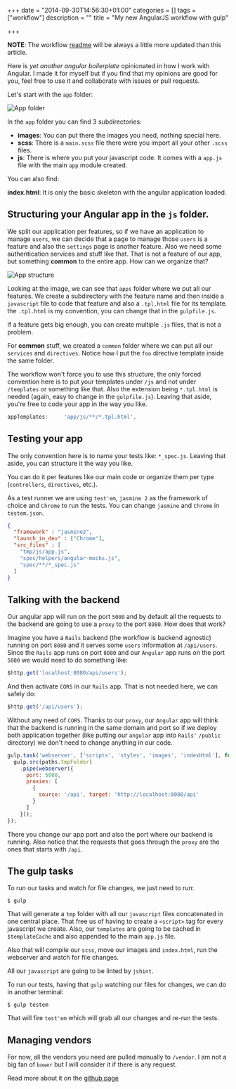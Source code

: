 +++
date = "2014-09-30T14:56:30+01:00"
categories = []
tags = ["workflow"]
description = ""
title = "My new AngularJS workflow with gulp"

+++

**NOTE**: The workflow [readme](https://github.com/Foxandxss/fox-angular-gulp-workflow) will be always a little more updated than this article.

Here is *yet another angular boilerplate* opinionated in how I work with Angular. I made it for myself but if you find that my opinions are good for you, feel free to use it and collaborate with issues or pull requests.

Let's start with the `app` folder:

![App folder](http://i.imgur.com/Fppy0Ge.png)
<!--more-->

In the `app` folder you can find 3 subdirectories:

* **images**: You can put there the images you need, nothing special here.
* **scss**: There is a `main.scss` file there were you import all your other `.scss` files.
* **js**: There is where you put your javascript code. It comes with a `app.js` file with the main `app` module created.

You can also find:

**index.html**: It is only the basic skeleton with the angular application loaded.

## Structuring your Angular app in the `js` folder.

We split our application per features, so if we have an application to manage `users`, we can decide that a page to manage those `users` is a feature and also the `settings` page is another feature. Also we need some authentication services and stuff like that. That is not a feature of our app, but something **common** to the entire app. How can we organize that?

![App structure](http://i.imgur.com/IPu6rL5.png)

Looking at the image, we can see that `apps` folder where we put all our features. We create a subdirectory with the feature name and then inside a `javascript` file to code that feature and also a `.tpl.html` file for its template. the `.tpl.html` is my convention, you can change that in the `gulpfile.js`.

If a feature gets big enough, you can create multiple `.js` files, that is not a problem.

For **common** stuff, we created a `common` folder where we can put all our `services` and `directives`. Notice how I put the `foo` directive template inside the same folder.

The workflow won't force you to use this structure, the only forced convention here is to put your templates under `/js` and not under `/templates` or something like that. Also the extension being `*.tpl.html` is needed (again, easy to change in the `gulpfile.js`). Leaving that aside, you're free to code your app in the way you like.

```javascript
appTemplates:     'app/js/**/*.tpl.html',
```

## Testing your app

The only convention here is to name your tests like: `*_spec.js`. Leaving that aside, you can structure it the way you like.

You can do it per features like our main code or organize them per type (`controllers`, `directives`, etc.).

As a test runner we are using `test'em`, `jasmine 2` as the framework of choice and `Chrome` to run the tests. You can change `jasmine` and `Chrome` in `testem.json`.

```json
{
  "framework" : "jasmine2",
  "launch_in_dev" : ["Chrome"],
  "src_files" : [
    "tmp/js/app.js",
    "spec/helpers/angular-mocks.js",
    "spec/**/*_spec.js"
  ]
}
```

## Talking with the backend

Our angular app will run on the port `5000` and by default all the requests to the backend are going to use a `proxy` to the port `8080`. How does that work?

Imagine you have a `Rails` backend (the workflow is backend agnostic) running on port `8080` and it serves some `users` information at `/api/users`. Since the `Rails` app runs on port `8080` and our `Angular` app runs on the port `5000` we would need to do something like:

```javascript
$http.get('localhost:8080/api/users');
```
And then activate `CORS` in our `Rails` app. That is not needed here, we can safely do:

```javascript
$http.get('/api/users');
```
Without any need of `CORS`. Thanks to our `proxy`, our `Angular` app will think that the backend is running in the same domain and port so if we deploy both application together (like putting our `angular` app into `Rails'` `/public` directory) we don't need to change anything in our code.

```javascript
gulp.task('webserver', ['scripts', 'styles', 'images', 'indexHtml'], function() {
  gulp.src(paths.tmpFolder)
    .pipe(webserver({
      port: 5000,
      proxies: [
        {
          source: '/api', target: 'http://localhost:8080/api'
        }
      ]
    }));
});
```

There you change our app port and also the port where our backend is running. Also notice that the requests that goes through the `proxy` are the ones that starts with `/api`.

## The gulp tasks

To run our tasks and watch for file changes, we just need to run:

```
$ gulp
```

That will generate a `tmp` folder with all our `javascript` files concatenated in one central place. That free us of having to create a `<script>` tag for every javascript we create. Also, our `templates` are going to be cached in `$templateCache` and also appended to the main `app.js` file.

Also that will compile our `scss`, move our images and `index.html`, run the webserver and watch for file changes.

All our `javascript` are going to be linted by `jshint`.

To run our tests, having that `gulp` watching our files for changes, we can do in another terminal:

```
$ gulp testem
```
That will fire `test'em` which will grab all our changes and re-run the tests.

## Managing vendors

For now, all the vendors you need are pulled manually to `/vendor`. I am not a big fan of `bower` but I will consider it if there is any request.

Read more about it on the [github page](https://github.com/Foxandxss/fox-angular-gulp-workflow)
